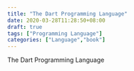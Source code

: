 ```yaml
---
title: "The Dart Programming Language"
date: 2020-03-28T11:28:50+08:00
draft: true
tags: ["Programming Language"]
categories: ["Language","book"]
---
```



The Dart Programming Language

